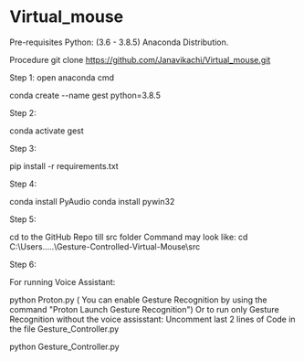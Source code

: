 # Virtual_mouse

Pre-requisites
Python: (3.6 - 3.8.5)
Anaconda Distribution.

Procedure
git clone https://github.com/Janavikachi/Virtual_mouse.git

Step 1:
open anaconda cmd

conda create --name gest python=3.8.5

Step 2:

conda activate gest

Step 3:

pip install -r requirements.txt

Step 4:

conda install PyAudio
conda install pywin32

Step 5:

cd to the GitHub Repo till src folder
Command may look like: cd C:\Users\.....\Gesture-Controlled-Virtual-Mouse\src

Step 6:

For running Voice Assistant:

python Proton.py
( You can enable Gesture Recognition by using the command "Proton Launch Gesture Recognition")
Or to run only Gesture Recognition without the voice assisstant:
Uncomment last 2 lines of Code in the file Gesture_Controller.py

python Gesture_Controller.py
